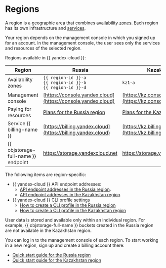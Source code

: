 # Regions

A region is a geographic area that combines [availability zones](geo-scope.md). Each region has its own infrastructure and [services](services.md).

Your region depends on the management console in which you signed up for an account. In the management console, the user sees only the services and resources of the selected region.

Regions available in {{ yandex-cloud }}:

Region | Russia | Kazakhstan
--- | --- | ---
Availability zones | `{{ region-id }}-a`<br/>`{{ region-id }}-b`<br/>`{{ region-id }}-d` | `kz1-a`
Management console | [https://console.yandex.cloud](https://console.yandex.cloud) | [https://kz.console.yandex.cloud](https://kz.console.yandex.cloud)
Paying for resources | [Plans for the Russia region](https://yandex.cloud/ru/prices) | [Plans for the Kazakhstan region](https://yandex.cloud/ru-kz/prices)
Service {{ billing-name }} | [https://billing.yandex.cloud](https://billing.yandex.cloud) | [https://kz.billing.yandex.cloud](https://kz.billing.yandex.cloud)
{{ objstorage-full-name }} endpoint | https://storage.yandexcloud.net | https://storage.yandexcloud.kz

The following items are region-specific:

* {{ yandex-cloud }} API endpoint addresses:
    * [API endpoint addresses in the Russia region](https://yandex.cloud/ru/docs/api-design-guide/concepts/endpoints).
    * [API endpoint addresses in the Kazakhstan region](https://yandex.cloud/ru-kz/docs/api-design-guide/concepts/endpoints).
* {{ yandex-cloud }} CLI profile settings
    * [How to create a CLI profile in the Russia region](https://yandex.cloud/en/docs/cli/operations/profile/profile-create)
    * [How to create a CLI profile in the Kazakhstan region](https://yandex.cloud/ru-kz/docs/cli/operations/profile/profile-create)

User data is stored and available only within an individual region. For example, {{ objstorage-full-name }} buckets created in the Russia region are not available in the Kazakhstan region.

You can log in to the management console of each region. To start working in a new region, sign up and create a billing account there:
* [Quick start guide for the Russia region](https://yandex.cloud/en/docs/overview/quickstart)
* [Quick start guide for the Kazakhstan region](https://yandex.cloud/ru-kz/docs/overview/quickstart)

